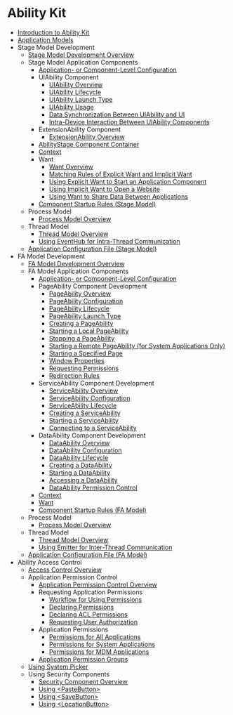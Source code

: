 # Ability Kit
- [Introduction to Ability Kit](../application-models/abilitykit-overview.md)
- [Application Models](../application-models/application-models.md)
- Stage Model Development
  - [Stage Model Development Overview](../application-models/stage-model-development-overview.md)
  - Stage Model Application Components
    - [Application- or Component-Level Configuration](../application-models/application-component-configuration-stage.md)
    - UIAbility Component
      - [UIAbility Overview](../application-models/uiability-overview.md)
      - [UIAbility Lifecycle](../application-models/uiability-lifecycle.md)
      - [UIAbility Launch Type](../application-models/uiability-launch-type.md)
      - [UIAbility Usage](../application-models/uiability-usage.md)
      - [Data Synchronization Between UIAbility and UI](../application-models/uiability-data-sync-with-ui.md)
      - [Intra-Device Interaction Between UIAbility Components](../application-models/uiability-intra-device-interaction.md)
    - ExtensionAbility Component
      - [ExtensionAbility Overview](../application-models/extensionability-overview.md)
    - [AbilityStage Component Container](../application-models/abilitystage.md)
    - [Context](../application-models/application-context-stage.md)
    - Want
      - [Want Overview](../application-models/want-overview.md)
      - [Matching Rules of Explicit Want and Implicit Want](../application-models/explicit-implicit-want-mappings.md)
      - [Using Explicit Want to Start an Application Component](../application-models/ability-startup-with-explicit-want.md)
      - [Using Implicit Want to Open a Website](../application-models/ability-startup-with-implicit-want.md)
      - [Using Want to Share Data Between Applications](../application-models/data-share-via-want.md)
    - [Component Startup Rules (Stage Model)](../application-models/component-startup-rules.md)
  - Process Model
    - [Process Model Overview](../application-models/process-model-stage.md)
  - Thread Model
    - [Thread Model Overview](../application-models/thread-model-stage.md)
    - [Using EventHub for Intra-Thread Communication](../application-models/itc-with-eventHub.md)
  - [Application Configuration File (Stage Model)](../application-models/config-file-stage.md)
- FA Model Development
  - [FA Model Development Overview](../application-models/fa-model-development-overview.md)
  - FA Model Application Components
    - [Application- or Component-Level Configuration](../application-models/application-component-configuration-fa.md)
    - PageAbility Component Development
      - [PageAbility Overview](../application-models/pageability-overview.md)
      - [PageAbility Configuration](../application-models/pageability-configuration.md)
      - [PageAbility Lifecycle](../application-models/pageability-lifecycle.md)
      - [PageAbility Launch Type](../application-models/pageability-launch-type.md)
      - [Creating a PageAbility](../application-models/create-pageability.md)
      - [Starting a Local PageAbility](../application-models/start-local-pageability.md)
      - [Stopping a PageAbility](../application-models/stop-pageability.md)
      - [Starting a Remote PageAbility (for System Applications Only)](../application-models/start-remote-pageability.md)
      - [Starting a Specified Page](../application-models/start-page.md)
      - [Window Properties](../application-models/window-properties.md)
      - [Requesting Permissions](../application-models/request-permissions.md)
      - [Redirection Rules](../application-models/redirection-rules.md)
    - ServiceAbility Component Development
      - [ServiceAbility Overview](../application-models/serviceability-overview.md)
      - [ServiceAbility Configuration](../application-models/serviceability-configuration.md)
      - [ServiceAbility Lifecycle](../application-models/serviceability-lifecycle.md)
      - [Creating a ServiceAbility](../application-models/create-serviceability.md)
      - [Starting a ServiceAbility](../application-models/start-serviceability.md)
      - [Connecting to a ServiceAbility](../application-models/connect-serviceability.md)
    - DataAbility Component Development
      - [DataAbility Overview](../application-models/dataability-overview.md)
      - [DataAbility Configuration](../application-models/dataability-configuration.md)
      - [DataAbility Lifecycle](../application-models/dataability-lifecycle.md)
      - [Creating a DataAbility](../application-models/create-dataability.md)
      - [Starting a DataAbility](../application-models/start-dataability.md)
      - [Accessing a DataAbility](../application-models/access-dataability.md)
      - [DataAbility Permission Control](../application-models/dataability-permission-control.md)
    - [Context](../application-models/application-context-fa.md)
    - [Want](../application-models/want-fa.md)
    - [Component Startup Rules (FA Model)](../application-models/component-startup-rules-fa.md)
  - Process Model
    - [Process Model Overview](../application-models/process-model-fa.md)
  - Thread Model
    - [Thread Model Overview](../application-models/thread-model-fa.md)
    - [Using Emitter for Inter-Thread Communication](../application-models/itc-with-emitter.md)
  - [Application Configuration File (FA Model)](../application-models/config-file-fa.md)
- Ability Access Control
  - [Access Control Overview](../security/AccessToken/access-token-overview.md)
  - Application Permission Control
    - [Application Permission Control Overview](../security/AccessToken/app-permission-mgmt-overview.md)
    - Requesting Application Permissions
      - [Workflow for Using Permissions](../security/AccessToken/determine-application-mode.md)
      - [Declaring Permissions](../security/AccessToken/declare-permissions.md)
      - [Declaring ACL Permissions](../security/AccessToken/declare-permissions-in-acl.md)
      - [Requesting User Authorization](../security/AccessToken/request-user-authorization.md)
    - Application Permissions
      - [Permissions for All Applications](../security/AccessToken/permissions-for-all.md)
      - [Permissions for System Applications](../security/AccessToken/permissions-for-system-apps.md)
      - [Permissions for MDM Applications](../security/AccessToken/permissions-for-mdm-apps.md)
    - [Application Permission Groups](../security/AccessToken/app-permission-group-list.md)
  - [Using System Picker](../security/AccessToken/use-picker.md)
  - Using Security Components
    - [Security Component Overview](../security/AccessToken/security-component-overview.md)
    - [Using \<PasteButton>](../security/AccessToken/pastebutton.md)
    - [Using \<SaveButton>](../security/AccessToken/savebutton.md)
    - [Using \<LocationButton>](../security/AccessToken/locationbutton.md)

 <!--no_check--> 